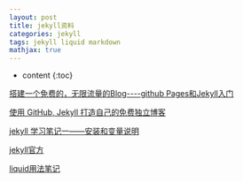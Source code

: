 ```yaml
---
layout: post
title: jekyll资料
categories: jekyll
tags: jekyll liquid markdown
mathjax: true
---
```


* content
{:toc}


[搭建一个免费的，无限流量的Blog----github Pages和Jekyll入门][github Pages和Jekyll入门]

[github Pages和Jekyll入门]: http://www.ruanyifeng.com/blog/2012/08/blogging_with_jekyll.html





[使用 GitHub, Jekyll 打造自己的免费独立博客][使用 GitHub, Jekyll 打造自己的免费独立博客]

[使用 GitHub, Jekyll 打造自己的免费独立博客]:https://www.cnblogs.com/Eaglery/p/5126279.html



[jekyll 学习笔记一——安装和变量说明][jekyll 学习笔记一——安装和变量说明]

[jekyll 学习笔记一——安装和变量说明]:http://kousuke2010.github.io/notes/08-16-jekyll-study-1


[jekyll官方][jekyll官方]

[jekyll官方]:https://www.jekyll.com.cn/docs/home/



[liquid用法笔记][liquid用法笔记]

[liquid用法笔记]:https://blog.csdn.net/dont27/article/details/38097581
